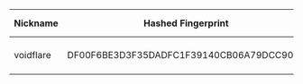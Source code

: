 | Nickname |  Hashed Fingerprint	| Or Addresses | Contact | Running | Flags | Last Seen | First Seen | Last Restarted | Advertised Bandwidth | Platform | Version | Version Status | Recommended Version | Verified hostnames | Exit policy |
|---|---|---|---|---|---|---|---|---|---|---|---|---|---|---|---|
|voidflare | DF00F6BE3D3F35DADFC1F39140CB06A79DCC90B3 | ["135.26.147.137:443"] | Void Flare <voidflare at firemail dot cc> | true | Running, V2Dir, Valid | 2025-08-18 02:00:00 | 2025-08-18 01:00:00 | 2025-08-18 00:45:52 | 0 | Tor 0.4.8.17 on Linux | 0.4.8.17 | recommended | true | N/A | ["reject *:*"]|
